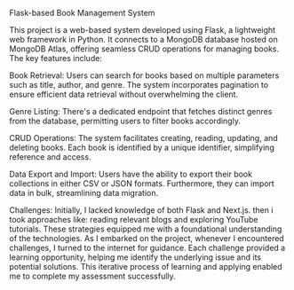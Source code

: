 Flask-based Book Management System

This project is a web-based system developed using Flask, a lightweight web framework in Python. It connects to a MongoDB database hosted on MongoDB Atlas, offering seamless CRUD operations for managing books. The key features include:

Book Retrieval: Users can search for books based on multiple parameters such as title, author, and genre. The system incorporates pagination to ensure efficient data retrieval without overwhelming the client.

Genre Listing: There's a dedicated endpoint that fetches distinct genres from the database, permitting users to filter books accordingly.

CRUD Operations: The system facilitates creating, reading, updating, and deleting books. Each book is identified by a unique identifier, simplifying reference and access.

Data Export and Import: Users have the ability to export their book collections in either CSV or JSON formats. Furthermore, they can import data in bulk, streamlining data migration.

Challenges: Initially, I lacked knowledge of both Flask and Next.js. then i took approaches like: reading relevant blogs and exploring YouTube tutorials.
These strategies equipped me with a foundational understanding of the technologies. 
As I embarked on the project, whenever I encountered challenges, I turned to the internet for guidance. 
Each challenge provided a learning opportunity, helping me identify the underlying issue and its potential solutions. 
This iterative process of learning and applying enabled me to complete my assessment successfully.
